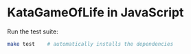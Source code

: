 # KataGameOfLife in JavaScript

Run the test suite:

~~~bash
make test    # automatically installs the dependencies
~~~
